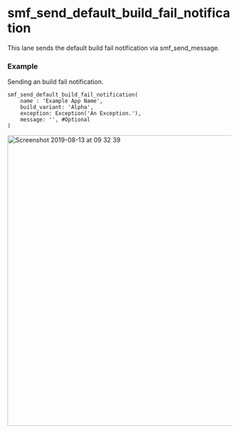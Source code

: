 # smf_send_default_build_fail_notification

This lane sends the default build fail notification via smf_send_message.

### Example
Sending an build fail notification.
```
smf_send_default_build_fail_notification(
    name : 'Example App Name',
    build_variant: 'Alpha',
    exception: Exception('An Exception.'),
    message: '', #Optional
)
```
<img width="654" alt="Screenshot 2019-08-13 at 09 32 39" src="https://user-images.githubusercontent.com/40039883/62923121-5421bd80-bdad-11e9-8cc9-091113823856.png">
